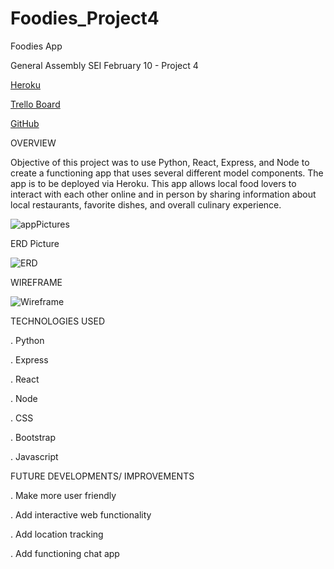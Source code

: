 # Foodies_Project4

Foodies App

General Assembly SEI February 10 - Project 4

[Heroku]()

[Trello Board]()

[GitHub]()

OVERVIEW

Objective of this project was to use Python, React, Express, and Node to create a functioning app that uses several different model components. The app is to be deployed via Heroku. This app allows local food lovers to interact with each other online and in person by sharing information about local restaurants, favorite dishes, and overall culinary experience.

![appPictures]()

ERD Picture

![ERD]()

WIREFRAME

![Wireframe]()

TECHNOLOGIES USED

. Python

. Express

. React

. Node

. CSS

. Bootstrap

. Javascript

FUTURE DEVELOPMENTS/ IMPROVEMENTS

. Make more user friendly

. Add interactive web functionality

. Add location tracking

. Add functioning chat app

